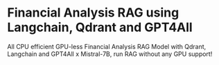 # Financial Analysis RAG using Langchain, Qdrant and GPT4All
All CPU efficient GPU-less Financial Analysis RAG Model with Qdrant, Langchain and GPT4All x Mistral-7B, run RAG without any GPU support!
